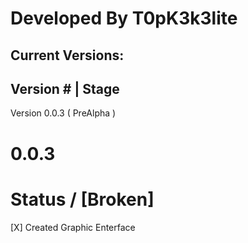 # Developed By T0pK3k3lite 

 Current Versions:
 ---------------------------
   Version #  |   Stage     
 ---------------------------
 Version 0.0.3 ( PreAlpha )   








# 0.0.3 
# Status / [Broken]
[X] Created Graphic Enterface 
